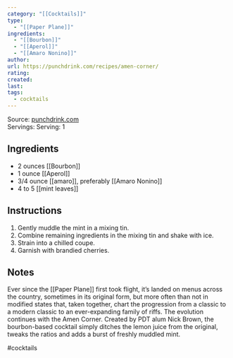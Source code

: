 ```yaml
---
category: "[[Cocktails]]"
type:
  - "[[Paper Plane]]"
ingredients:
  - "[[Bourbon]]"
  - "[[Aperol]]"
  - "[[Amaro Nonino]]"
author: 
url: https://punchdrink.com/recipes/amen-corner/
rating: 
created: 
last: 
tags:
  - cocktails
---
```

Source: [punchdrink.com](https://punchdrink.com/recipes/amen-corner/)  
Servings: Serving: 1  


## Ingredients

- 2 ounces [[Bourbon]]
- 1 ounce [[Aperol]]
- 3/4 ounce [[amaro]], preferably [[Amaro Nonino]]
- 4 to 5 [[mint leaves]]


## Instructions

1. Gently muddle the mint in a mixing tin.
2. Combine remaining ingredients in the mixing tin and shake with ice.
3. Strain into a chilled coupe.
4. Garnish with brandied cherries.


## Notes

Ever since the [[Paper Plane]] first took flight, it’s landed on menus across the country, sometimes in its original form, but more often than not in modified states that, taken together, chart the progression from a classic to a modern classic to an ever-expanding family of riffs. The evolution continues with the Amen Corner. Created by PDT alum Nick Brown, the bourbon-based cocktail simply ditches the lemon juice from the original, tweaks the ratios and adds a burst of freshly muddled mint.


#cocktails 